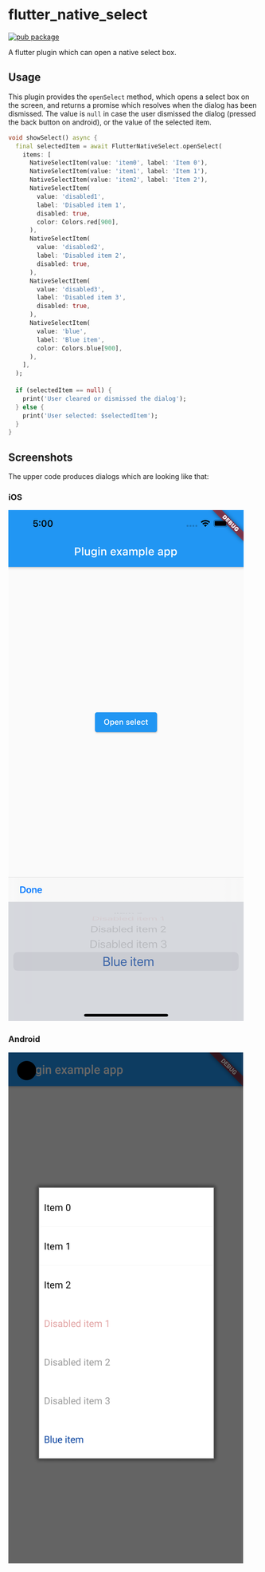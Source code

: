 # flutter_native_select

[![pub package](https://img.shields.io/pub/v/flutter_native_select.svg)](https://pub.dev/packages/flutter_native_select)

A flutter plugin which can open a native select box.

## Usage

This plugin provides the `openSelect` method, which opens a select box on the screen, and returns a promise which resolves when the dialog has been dismissed. The value is `null` in case the user dismissed the dialog (pressed the back button on android), or the value of the selected item.

```dart
void showSelect() async {
  final selectedItem = await FlutterNativeSelect.openSelect(
    items: [
      NativeSelectItem(value: 'item0', label: 'Item 0'),
      NativeSelectItem(value: 'item1', label: 'Item 1'),
      NativeSelectItem(value: 'item2', label: 'Item 2'),
      NativeSelectItem(
        value: 'disabled1',
        label: 'Disabled item 1',
        disabled: true,
        color: Colors.red[900],
      ),
      NativeSelectItem(
        value: 'disabled2',
        label: 'Disabled item 2',
        disabled: true,
      ),
      NativeSelectItem(
        value: 'disabled3',
        label: 'Disabled item 3',
        disabled: true,
      ),
      NativeSelectItem(
        value: 'blue',
        label: 'Blue item',
        color: Colors.blue[900],
      ),
    ],
  );
  
  if (selectedItem == null) {
    print('User cleared or dismissed the dialog');
  } else {
    print('User selected: $selectedItem');
  }
}
```

## Screenshots

The upper code produces dialogs which are looking like that:

### iOS
![iOS screenshot](doc/screenshot_ios.png)

### Android
![Android screenshot](doc/screenshot_android.png)
